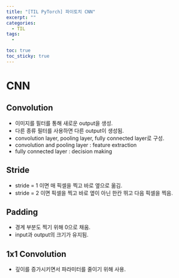 ```yaml
---
title: "[TIL PyTorch] 파이토치 CNN"
excerpt: ""
categories:
  - TIL
tags:
  - 

toc: true
toc_sticky: true
---
```


# CNN

## Convolution

- 이미지를 필터를 통해 새로운 output을 생성.
- 다른 종류 필터를 사용하면 다른 output이 생성됨.
- convolution layer, pooling layer, fully connected layer로 구성.
- convolution and pooling layer : feature extraction
- fully connected layer : decision making

## Stride

- stride = 1 이면 매 픽셀을 찍고 바로 옆으로 옮김.
- stride = 2 이면 픽셀을 찍고 바로 옆이 아닌 한칸 뛰고 다음 픽셀을 찍음.

## Padding

- 경계 부분도 찍기 위해 0으로 채움.
- input과 output의 크기가 유지됨.

## 1x1 Convolution

- 깊이를 증가시키면서 파라미터를 줄이기 위해 사용.
 